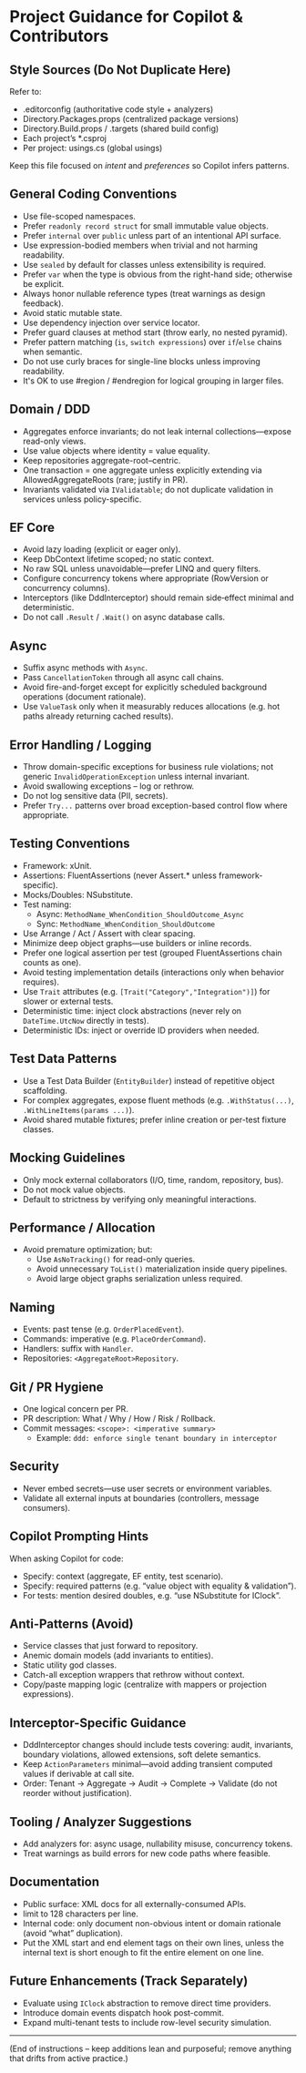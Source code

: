 ﻿# Project Guidance for Copilot & Contributors

## Style Sources (Do Not Duplicate Here)
Refer to:
- .editorconfig (authoritative code style + analyzers)
- Directory.Packages.props (centralized package versions)
- Directory.Build.props / .targets (shared build config)
- Each project’s *.csproj
- Per project: usings.cs (global usings)

Keep this file focused on *intent* and *preferences* so Copilot infers patterns.

## General Coding Conventions
- Use file-scoped namespaces.
- Prefer `readonly record struct` for small immutable value objects.
- Prefer `internal` over `public` unless part of an intentional API surface.
- Use expression-bodied members when trivial and not harming readability.
- Use `sealed` by default for classes unless extensibility is required.
- Prefer `var` when the type is obvious from the right-hand side; otherwise be explicit.
- Always honor nullable reference types (treat warnings as design feedback).
- Avoid static mutable state.
- Use dependency injection over service locator.
- Prefer guard clauses at method start (throw early, no nested pyramid).
- Prefer pattern matching (`is`, `switch expressions`) over `if`/`else` chains when semantic.
- Do not use curly braces for single-line blocks unless improving readability.
- It's OK to use #region / #endregion for logical grouping in larger files.

## Domain / DDD
- Aggregates enforce invariants; do not leak internal collections—expose read-only views.
- Use value objects where identity = value equality.
- Keep repositories aggregate-root–centric.
- One transaction = one aggregate unless explicitly extending via AllowedAggregateRoots (rare; justify in PR).
- Invariants validated via `IValidatable`; do not duplicate validation in services unless policy-specific.

## EF Core
- Avoid lazy loading (explicit or eager only).
- Keep DbContext lifetime scoped; no static context.
- No raw SQL unless unavoidable—prefer LINQ and query filters.
- Configure concurrency tokens where appropriate (RowVersion or concurrency columns).
- Interceptors (like DddInterceptor) should remain side‑effect minimal and deterministic.
- Do not call `.Result` / `.Wait()` on async database calls.

## Async
- Suffix async methods with `Async`.
- Pass `CancellationToken` through all async call chains.
- Avoid fire-and-forget except for explicitly scheduled background operations (document rationale).
- Use `ValueTask` only when it measurably reduces allocations (e.g. hot paths already returning cached results).

## Error Handling / Logging
- Throw domain-specific exceptions for business rule violations; not generic `InvalidOperationException` unless internal invariant.
- Avoid swallowing exceptions – log or rethrow.
- Do not log sensitive data (PII, secrets).
- Prefer `Try...` patterns over broad exception-based control flow where appropriate.

## Testing Conventions
- Framework: xUnit.
- Assertions: FluentAssertions (never Assert.* unless framework-specific).
- Mocks/Doubles: NSubstitute.
- Test naming:
  - Async: `MethodName_WhenCondition_ShouldOutcome_Async`
  - Sync: `MethodName_WhenCondition_ShouldOutcome`
- Use Arrange / Act / Assert with clear spacing.
- Minimize deep object graphs—use builders or inline records.
- Prefer one logical assertion per test (grouped FluentAssertions chain counts as one).
- Avoid testing implementation details (interactions only when behavior requires).
- Use `Trait` attributes (e.g. `[Trait("Category","Integration")]`) for slower or external tests.
- Deterministic time: inject clock abstractions (never rely on `DateTime.UtcNow` directly in tests).
- Deterministic IDs: inject or override ID providers when needed.

## Test Data Patterns
- Use a Test Data Builder (`EntityBuilder`) instead of repetitive object scaffolding.
- For complex aggregates, expose fluent methods (e.g. `.WithStatus(...)`, `.WithLineItems(params ...)`).
- Avoid shared mutable fixtures; prefer inline creation or per-test fixture classes.

## Mocking Guidelines
- Only mock external collaborators (I/O, time, random, repository, bus).
- Do not mock value objects.
- Default to strictness by verifying only meaningful interactions.

## Performance / Allocation
- Avoid premature optimization; but:
  - Use `AsNoTracking()` for read-only queries.
  - Avoid unnecessary `ToList()` materialization inside query pipelines.
  - Avoid large object graphs serialization unless required.

## Naming
- Events: past tense (e.g. `OrderPlacedEvent`).
- Commands: imperative (e.g. `PlaceOrderCommand`).
- Handlers: suffix with `Handler`.
- Repositories: `<AggregateRoot>Repository`.

## Git / PR Hygiene
- One logical concern per PR.
- PR description: What / Why / How / Risk / Rollback.
- Commit messages: `<scope>: <imperative summary>`
  - Example: `ddd: enforce single tenant boundary in interceptor`

## Security
- Never embed secrets—use user secrets or environment variables.
- Validate all external inputs at boundaries (controllers, message consumers).

## Copilot Prompting Hints
When asking Copilot for code:
- Specify: context (aggregate, EF entity, test scenario).
- Specify: required patterns (e.g. “value object with equality & validation”).
- For tests: mention desired doubles, e.g. “use NSubstitute for IClock”.

## Anti-Patterns (Avoid)
- Service classes that just forward to repository.
- Anemic domain models (add invariants to entities).
- Static utility god classes.
- Catch-all exception wrappers that rethrow without context.
- Copy/paste mapping logic (centralize with mappers or projection expressions).

## Interceptor-Specific Guidance
- DddInterceptor changes should include tests covering: audit, invariants, boundary violations, allowed extensions, soft delete semantics.
- Keep `ActionParameters` minimal—avoid adding transient computed values if derivable at call site.
- Order: Tenant -> Aggregate -> Audit -> Complete -> Validate (do not reorder without justification).

## Tooling / Analyzer Suggestions
- Add analyzers for: async usage, nullability misuse, concurrency tokens.
- Treat warnings as build errors for new code paths where feasible.

## Documentation
- Public surface: XML docs for all externally-consumed APIs.
- limit to 128 characters per line.
- Internal code: only document non-obvious intent or domain rationale (avoid “what” duplication).
- Put the XML start and end element tags on their own lines, unless the internal text is short enough to fit the entire element
  on one line.

## Future Enhancements (Track Separately)
- Evaluate using `IClock` abstraction to remove direct time providers.
- Introduce domain events dispatch hook post-commit.
- Expand multi-tenant tests to include row-level security simulation.

---
(End of instructions – keep additions lean and purposeful; remove anything that drifts from active practice.)